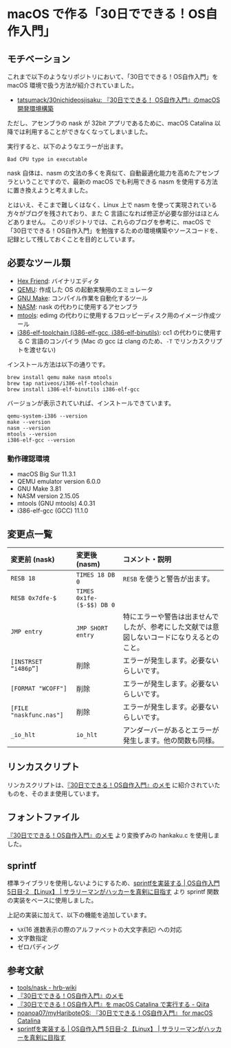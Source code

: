 # macOS で作る「30日でできる！OS自作入門」
## モチベーション
これまで以下のようなリポジトリにおいて、「30日でできる！OS自作入門」を macOS 環境で扱う方法が紹介されていました。
- [tatsumack/30nichideosjisaku: 『30日でできる！ OS自作入門』のmacOS開発環境構築](https://github.com/tatsumack/30nichideosjisaku)

ただし、アセンブラの nask が 32bit アプリであるために、macOS Catalina 以降では利用することができなくなってしまいました。

実行すると、以下のようなエラーが出ます。
```
Bad CPU type in executable
```

nask 自体は、nasm の文法の多くを真似て、自動最適化能力を高めたアセンブラということですので、最新の macOS でも利用できる nasm を使用する方法に置き換えようと考えました。

とはいえ、そこまで難しくはなく、Linux 上で nasm を使って実現されている方々がブログを残されており、また C 言語になれば修正が必要な部分はほとんどありません。
このリポジトリでは、これらのブログを参考に、macOS で「30日でできる！OS自作入門」を勉強するための環境構築やソースコードを、記録として残しておくことを目的としています。


## 必要なツール類
- [Hex Friend](https://apps.apple.com/jp/app/hex-fiend/id1342896380): バイナリエディタ
- [QEMU](https://www.qemu.org/): 作成した OS の起動実験用のエミュレータ
- [GNU Make](https://www.gnu.org/software/make/): コンパイル作業を自動化するツール
- [NASM](https://www.nasm.us/): nask の代わりに使用するアセンブラ
- [mtools](https://www.gnu.org/software/mtools/): edimg の代わりに使用するフロッピーディスク用のイメージ作成ツール
- [i386-elf-toolchain (i386-elf-gcc, i386-elf-binutils)](https://github.com/nativeos/homebrew-i386-elf-toolchain): cc1 の代わりに使用する C 言語のコンパイラ (Mac の gcc は clang のため、`-T` でリンカスクリプトを渡せない)

インストール方法は以下の通りです。
```
brew install qemu make nasm mtools
brew tap nativeos/i386-elf-toolchain
brew install i386-elf-binutils i386-elf-gcc
```

バージョンが表示されていれば、インストールできています。
```
qemu-system-i386 --version
make --version
nasm --version
mtools --version
i386-elf-gcc --version
```

### 動作確認環境
- macOS Big Sur 11.3.1
- QEMU emulator version 6.0.0
- GNU Make 3.81
- NASM version 2.15.05
- mtools (GNU mtools) 4.0.31
- i386-elf-gcc (GCC) 11.1.0


## 変更点一覧
|変更前 (nask)|変更後 (nasm)|コメント・説明|
|:--|:--|:--|
|`RESB 18`|`TIMES 18 DB 0`|`RESB` を使うと警告が出ます。|
|`RESB 0x7dfe-$`|`TIMES 0x1fe-($-$$) DB 0`||
|`JMP entry`|`JMP SHORT entry`|特にエラーや警告は出ませんでしたが、参考にした文献では意図しないコードになりえるとのこと。|
|`[INSTRSET “i486p”]`|削除|エラーが発生します。必要ないらしいです。|
|`[FORMAT "WCOFF"]`|削除|エラーが発生します。必要ないらしいです。|
|`[FILE "naskfunc.nas"]`|削除|エラーが発生します。必要ないらしいです。|
|`_io_hlt`|`io_hlt`|アンダーバーがあるとエラーが発生します。他の関数も同様。|


## リンカスクリプト
リンカスクリプトは、[『30日でできる！OS自作入門』のメモ](https://vanya.jp.net/os/haribote.html#hrb) に紹介されていたものを、そのまま使用しています。


## フォントファイル
[『30日でできる！OS自作入門』のメモ](https://vanya.jp.net/os/haribote.html) より変換ずみの hankaku.c を使用しました。


## sprintf
標準ライブラリを使用しないようにするため、[sprintfを実装する | OS自作入門 5日目-2 【Linux】 | サラリーマンがハッカーを真剣に目指す](http://bttb.s1.valueserver.jp/wordpress/blog/2017/12/17/makeos-5-2/) より sprintf 関数の実装をベースに使用しました。

上記の実装に加えて、以下の機能を追加しています。
- `%X`(16 進数表示の際のアルファベットの大文字表記) への対応
- 文字数指定
- ゼロパディング


## 参考文献
- [tools/nask - hrb-wiki](http://hrb.osask.jp/wiki/?tools/nask)
- [『30日でできる！OS自作入門』のメモ](https://vanya.jp.net/os/haribote.html#hrb)
- [『30日でできる！OS自作入門』を macOS Catalina で実行する - Qiita](https://qiita.com/noanoa07/items/8828c37c2e286522c7ee)
- [noanoa07/myHariboteOS: 『30日でできる！OS自作入門』 for macOS Catalina](https://github.com/noanoa07/myHariboteOS)
- [sprintfを実装する | OS自作入門 5日目-2 【Linux】 | サラリーマンがハッカーを真剣に目指す](http://bttb.s1.valueserver.jp/wordpress/blog/2017/12/17/makeos-5-2/)
